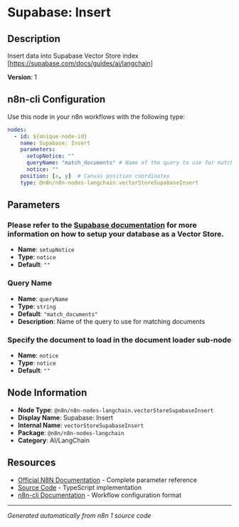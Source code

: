 # Supabase: Insert

## Description

Insert data into Supabase Vector Store index [https://supabase.com/docs/guides/ai/langchain]

**Version**: 1

## n8n-cli Configuration

Use this node in your n8n workflows with the following type:

```yaml
nodes:
  - id: ${unique-node-id}
    name: Supabase: Insert
    parameters:
      setupNotice: ""
      queryName: "match_documents" # Name of the query to use for matching documents
      notice: ""
    position: [x, y]  # Canvas position coordinates
    type: @n8n/n8n-nodes-langchain.vectorStoreSupabaseInsert
```

## Parameters

### Please refer to the <a href="https://supabase.com/docs/guides/ai/langchain" target="_blank">Supabase documentation</a> for more information on how to setup your database as a Vector Store.

- **Name**: `setupNotice`
- **Type**: `notice`
- **Default**: `""`

### Query Name

- **Name**: `queryName`
- **Type**: `string`
- **Default**: `"match_documents"`
- **Description**: Name of the query to use for matching documents

### Specify the document to load in the document loader sub-node

- **Name**: `notice`
- **Type**: `notice`
- **Default**: `""`


## Node Information

- **Node Type**: `@n8n/n8n-nodes-langchain.vectorStoreSupabaseInsert`
- **Display Name**: Supabase: Insert
- **Internal Name**: `vectorStoreSupabaseInsert`
- **Package**: `@n8n/n8n-nodes-langchain`
- **Category**: AI/LangChain

## Resources

- [Official N8N Documentation](https://docs.n8n.io/integrations/builtin/cluster-nodes/root-nodes/n8n-nodes-langchain.vectorstoresupabaseinsert/) - Complete parameter reference
- [Source Code](https://github.com/n8n-io/n8n/blob/master/packages/@n8n/nodes-langchain/nodes/vector_store/VectorStoreSupabaseInsert/VectorStoreSupabaseInsert.node.ts) - TypeScript implementation
- [n8n-cli Documentation](https://github.com/edenreich/n8n-cli) - Workflow configuration format

---
*Generated automatically from n8n 1 source code*
